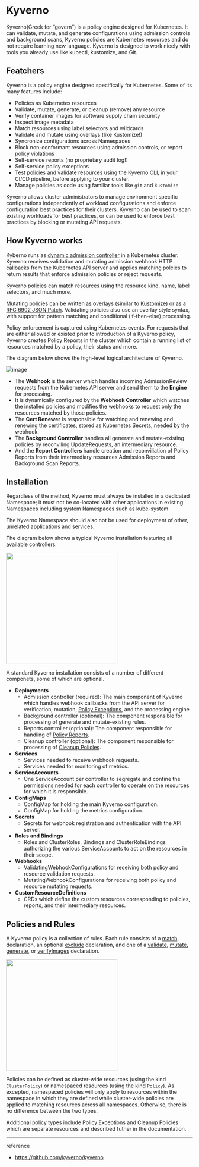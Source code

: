 # Kyverno

Kyverno(Greek for “govern”) is a policy engine designed for Kubernetes. It can validate, mutate, and generate configurations using admission controls and background scans, Kyverno policies are Kubernetes resources and do not require learning new language. Kyverno is designed to work nicely with tools you already use like kubectl, kustomize, and Git.

## Featchers

Kyverno is a policy engine designed specifically for Kubernetes. Some of its many features include:
- Policies as Kubernetes resources
- Validate, mutate, generate, or cleanup (remove) any resource
- Verify container images for aoftware supply chain securirty
- Inspect image metadata
- Match resources using label selectors and wildcards
- Validate and mutate using overlays (like Kustomize!)
- Syncronize configurations across Namespaces
- Block non-conformant resources using admission controls, or report policy violations
- Self-service reports (no proprietary audit log!)
- Self-service policy exceptions
- Test policies and validate resources using the Kyverno CLI, in your CI/CD pipeline, before applying to your cluster.
- Manage policies as code using familiar tools like `git` and `kustomize`

Kyverno allows cluster administrators to manage environment specific configurations independently of workload configurations and enforce configuration best practices for their clusters. Kyverno can be used to scan existing workloads for best practices, or can be used to enforce best practices by blocking or mutating API requests.

## How Kyverno works

Kyberno runs as [dynamic admission controller](https://kubernetes.io/docs/reference/access-authn-authz/extensible-admission-controllers/) in a Kubernetes cluster. Kyverno receives validation and mutating admission webhook HTTP callbacks from the Kubernetes API server and applies matching polcies to return results that enforce admission policies or reject requests.

Kyverno policies can match resources using the resource kind, name, label selectors, and much more.

Mutating policies can be written as overlays (similar to [Kustomize](https://kubernetes.io/docs/tasks/manage-kubernetes-objects/kustomization/#bases-and-overlays)) or as a [RFC 6902 JSON Patch](http://jsonpatch.com/). Validating policies also use an overlay style syntax, with support for pattern matching and conditional (if-then-else) processing.

Policy enforcement is captured using Kubernetes events. For requests that are either allowed or existed prior to introduction of a Kyverno policy, Kyverno creates Policy Reports in the cluster which contain a running list of resources matched by a policy, their status and more.

The diagram below shows the high-level logical architecture of Kyverno.

![image](https://github.com/rlaisqls/rlaisqls/assets/81006587/71b5743e-e7a0-474b-a5c4-6356ad85b3be)

- The **Webhook** is the server which handles incoming AdmissionReview requests from the Kubernetes API server and send them to the **Engine** for processing.
- It is dynamically configured by the **Webhook Controller** which watches the installed policies and modifies the webhooks to request only the resources matched by those policies.
- The **Cert Renewer** is responsible for watching and renewing and renewing the certificates, stored as Kubernetes Secrets, needed by the webhook.
- The **Background Controller** handles all generate and mutate-existing policies by reconviling UpdateRequests, an intermediary resource.
- And the **Report Controllers** handle creation and reconviliation of Policy Reports from their intermediary resources Admission Reports and Background Scan Reports.

## Installation

Regardless of the method, Kyverno must always be installed in a dedicated Namespace; it must not be co-located with other applications in existing Namespaces including system Namespaces such as kube-system.

The Kyverno Namespace should also not be used for deployment of other, unrelated applications and services.

The diagram below shows a typical Kyverno installation featuring all available controllers.

<img height=300px src="https://github.com/rlaisqls/TIL/assets/81006587/81f18fbd-e507-4b85-85aa-89688c3a44b5">

A standard Kyverno installation consists of a number of different componets, some of which are optional.

- **Deployments**
  - Admission controller (required): The main component of Kyverno which handles webhook callbacks from the API server for verification, mutation, [Policy Exceptions](https://kyverno.io/docs/writing-policies/exceptions/), and the processing engine.
  - Background controller (optional): The component responsible for processing of generate and mutate-existing rules.
  - Reports controller (optional): The component responsible for handling of [Policy Reports](https://kyverno.io/docs/policy-reports/).
  - Cleanup controller (optional): The component responsible for processing of [Cleanup Policies](https://kyverno.io/docs/writing-policies/cleanup/).
- **Services**
  - Services needed to receive webhook requests.
  - Services needed for monitoring of metrics.
- **ServiceAccounts**
  - One ServiceAccount per controller to segregate and confine the permissions needed for each controller to operate on the resources for which it is responsible.
- **ConfigMaps**
  - ConfigMap for holding the main Kyverno configuration.
  - ConfigMap for holding the metrics configuration.
- **Secrets**
  - Secrets for webhook registration and authentication with the API server.
- **Roles and Bindings**
  - Roles and ClusterRoles, Bindings and ClusterRoleBindings authorizing the various ServiceAccounts to act on the resources in their scope.
- **Webhooks**
  - ValidatingWebhookConfigurations for receiving both policy and resource validation requests.
  - MutatingWebhookConfigurations for receiving both policy and resource mutating requests.
- **CustomResourceDefinitions**
  - CRDs which define the custom resources corresponding to policies, reports, and their intermediary resources.

## Policies and Rules

A Kyverno policy is a collection of rules. Each rule consists of a [match](https://kyverno.io/docs/writing-policies/match-exclude/) declaration, an optional [exclude](https://kyverno.io/docs/writing-policies/match-exclude/) declaration, and one of a [validate](https://kyverno.io/docs/writing-policies/validate/), [mutate](https://kyverno.io/docs/writing-policies/mutate/), [generate](https://kyverno.io/docs/writing-policies/generate), or [verifyImages](https://kyverno.io/docs/writing-policies/verify-images) declaration. 

<img src="https://github.com/rlaisqls/TIL/assets/81006587/210d145a-0821-490b-89b7-28bfcea3a0a0" height=300px>

Policies can be defined as cluster-wide resources (using the kind `ClusterPolicy`) or namespaced resources (using the kind `Policy`). As excepted, namespaced policies will only apply to resources within the namespace in which they are defined while cluster-wide policies are applied to matching resources acress all namespaces. Otherwise, there is no difference between the two types.

Additional policy types include Policy Exceptions and Cleanup Policies which are separate resources and described futher in the documentation.

---
reference
- https://github.com/kyverno/kyverno